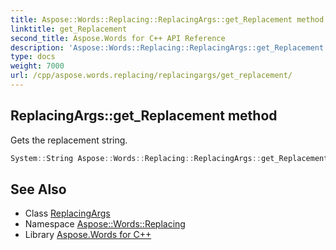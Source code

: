 ```yaml
---
title: Aspose::Words::Replacing::ReplacingArgs::get_Replacement method
linktitle: get_Replacement
second_title: Aspose.Words for C++ API Reference
description: 'Aspose::Words::Replacing::ReplacingArgs::get_Replacement method. Gets the replacement string in C++.'
type: docs
weight: 7000
url: /cpp/aspose.words.replacing/replacingargs/get_replacement/
---
```

## ReplacingArgs::get_Replacement method


Gets the replacement string.

```cpp
System::String Aspose::Words::Replacing::ReplacingArgs::get_Replacement() const
```

## See Also

* Class [ReplacingArgs](../)
* Namespace [Aspose::Words::Replacing](../../)
* Library [Aspose.Words for C++](../../../)

